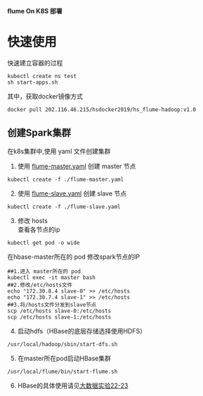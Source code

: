 **flume On K8S 部署**

# 快速使用
快速建立容器的过程
```
kubectl create ns test
sh start-apps.sh
```
其中，获取docker镜像方式
```
docker pull 202.116.46.215/hsdocker2019/hs_flume-hadoop:v1.0
```

## 创建Spark集群  
在k8s集群中,使用 yaml 文件创建集群
1. 使用 [flume-master.yaml](./flume-master.yaml) 创建 master 节点
```
kubectl create -f ./flume-master.yaml
```
2. 使用 [flume-slave.yaml](./flume-slave.yaml) 创建 slave 节点
```
kubectl create -f ./flume-slave.yaml  
```

3. 修改 hosts  
查看各节点的ip
```
kubectl get pod -o wide
```
在hbase-master所在的 pod 修改spark节点的IP
```
##1.进入 master所在的 pod
kubectl exec -it master bash
##2.修改/etc/hosts文件  
echo "172.30.8.4 slave-0" >> /etc/hosts
echo "172.30.7.4 slave-1" >> /etc/hosts
##3.将/hosts文件分发到slave节点
scp /etc/hosts slave-0:/etc/hosts
scp /etc/hosts slave-1:/etc/hosts
```

4. 启动hdfs（HBase的底层存储选择使用HDFS）  
```
/usr/local/hadoop/sbin/start-dfs.sh
```  

5. 在master所在pod启动HBase集群  
```
/usr/local/flume/bin/start-flume.sh
```  
6. HBase的具体使用请见[大数据实验22-23](../experiments)

